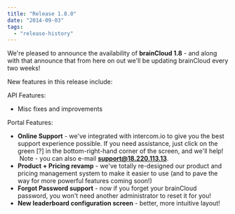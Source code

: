 ```yaml
---
title: "Release 1.8.0"
date: "2014-09-03"
tags: 
  - "release-history"
---
```


We're pleased to announce the availability of **brainCloud 1.8** - and along with that announce that from here on out we'll be updating brainCloud every two weeks!

New features in this release include:

API Features:

- Misc fixes and improvements

Portal Features:

- **Online Support** - we've integrated with intercom.io to give you the best support experience possible. If you need assistance, just click on the green \[?\] in the bottom-right-hand corner of the screen, and we'll help!  Note - you can also e-mail **support@18.220.113.13**.
- **Product + Pricing revamp** - we've totally re-designed our product and pricing management system to make it easier to use (and to pave the way for more powerful features coming soon!)
- **Forgot Password support** - now if you forget your brainCloud password, you won't need another administrator to reset it for you!
- **New leaderboard configuration screen** - better, more intuitive layout!
